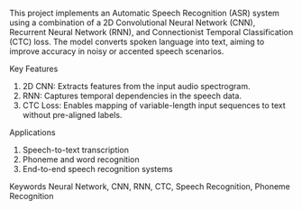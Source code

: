 This project implements an Automatic Speech Recognition (ASR) system using a combination of a 2D Convolutional Neural Network (CNN), Recurrent Neural Network (RNN), and Connectionist Temporal Classification (CTC) loss. The model converts spoken language into text, aiming to improve accuracy in noisy or accented speech scenarios.

Key Features
1. 2D CNN: Extracts features from the input audio spectrogram.
2. RNN: Captures temporal dependencies in the speech data.
3. CTC Loss: Enables mapping of variable-length input sequences to text without pre-aligned labels.

Applications
1. Speech-to-text transcription
2. Phoneme and word recognition
3. End-to-end speech recognition systems

Keywords
Neural Network, CNN, RNN, CTC, Speech Recognition, Phoneme Recognition

